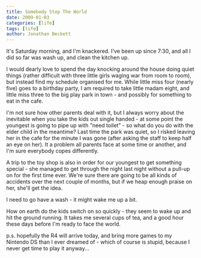 ```yaml
---
title: Somebody Stop The World
date: 2009-01-03
categories: [life]
tags: [life]
author: Jonathan Beckett
---
```


It's Saturday morning, and I'm knackered. I've been up since 7:30, and all I did so far was wash up, and clean the kitchen up.

I would dearly love to spend the day knocking around the house doing quiet things (rather difficult with three little girls waging war from room to room), but instead find my schedule organised for me. While little miss four (nearly five) goes to a birthday party, I am required to take little madam eight, and little miss three to the big play park in town - and possibly for something to eat in the cafe.

I'm not sure how other parents deal with it, but I always worry about the inevitable when you take the kids out single handed - at some point the youngest is going to pipe up with "need toilet" - so what do you do with the elder child in the meantime? Last time the park was quiet, so I risked leaving her in the cafe for the minute I was gone (after asking the staff to keep half an eye on her). It a problem all parents face at some time or another, and I'm sure everybody copes differently.

A trip to the toy shop is also in order for our youngest to get something special - she managed to get through the night last night without a pull-up on for the first time ever. We're sure there are going to be all kinds of accidents over the next couple of months, but if we heap enough praise on her, she'll get the idea.

I need to go have a wash - it might wake me up a bit.

How on earth do the kids switch on so quickly - they seem to wake up and hit the ground running. It takes me several cups of tea, and a good hour these days before I'm ready to face the world.

p.s. hopefully the R4 will arrive today, and bring more games to my Nintendo DS than I ever dreamed of - which of course is stupid, because I never get time to play it anyway...